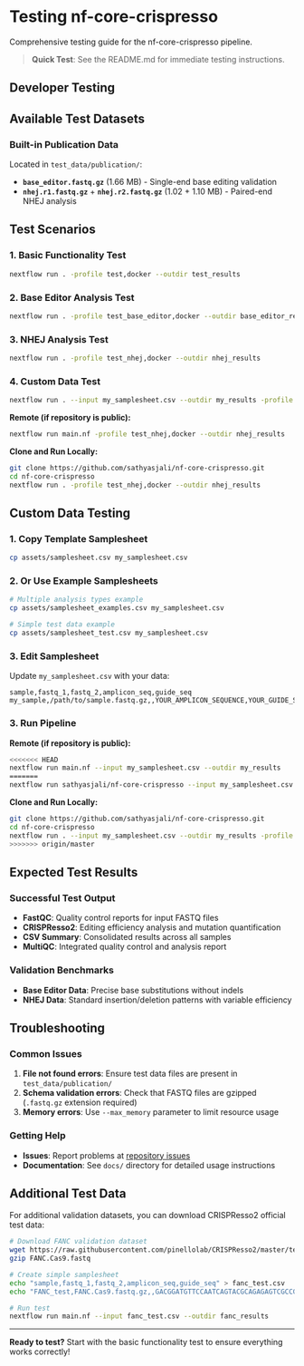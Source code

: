 # Testing nf-core-crispresso

Comprehensive testing guide for the nf-core-crispresso pipeline.

> **Quick Test**: See the README.md for immediate testing instructions.

## Developer Testing

## Available Test Datasets

### Built-in Publication Data
Located in `test_data/publication/`:
- **`base_editor.fastq.gz`** (1.66 MB) - Single-end base editing validation
- **`nhej.r1.fastq.gz`** + **`nhej.r2.fastq.gz`** (1.02 + 1.10 MB) - Paired-end NHEJ analysis

## Test Scenarios

### 1. Basic Functionality Test
```bash
nextflow run . -profile test,docker --outdir test_results
```

### 2. Base Editor Analysis Test
```bash
nextflow run . -profile test_base_editor,docker --outdir base_editor_results
```

### 3. NHEJ Analysis Test
```bash
nextflow run . -profile test_nhej,docker --outdir nhej_results
```

### 4. Custom Data Test
```bash
nextflow run . --input my_samplesheet.csv --outdir my_results -profile docker
```
**Remote (if repository is public):**
```bash
nextflow run main.nf -profile test_nhej,docker --outdir nhej_results
```

**Clone and Run Locally:**
```bash
git clone https://github.com/sathyasjali/nf-core-crispresso.git
cd nf-core-crispresso
nextflow run . -profile test_nhej,docker --outdir nhej_results
```

## Custom Data Testing

### 1. Copy Template Samplesheet
```bash
cp assets/samplesheet.csv my_samplesheet.csv
```

### 2. Or Use Example Samplesheets
```bash
# Multiple analysis types example
cp assets/samplesheet_examples.csv my_samplesheet.csv

# Simple test data example
cp assets/samplesheet_test.csv my_samplesheet.csv
```

### 3. Edit Samplesheet
Update `my_samplesheet.csv` with your data:
```csv
sample,fastq_1,fastq_2,amplicon_seq,guide_seq
my_sample,/path/to/sample.fastq.gz,,YOUR_AMPLICON_SEQUENCE,YOUR_GUIDE_SEQUENCE
```

### 3. Run Pipeline
**Remote (if repository is public):**
```bash
<<<<<<< HEAD
nextflow run main.nf --input my_samplesheet.csv --outdir my_results
=======
nextflow run sathyasjali/nf-core-crispresso --input my_samplesheet.csv --outdir my_results -profile docker
```

**Clone and Run Locally:**
```bash
git clone https://github.com/sathyasjali/nf-core-crispresso.git
cd nf-core-crispresso
nextflow run . --input my_samplesheet.csv --outdir my_results -profile docker
>>>>>>> origin/master
```

## Expected Test Results

### Successful Test Output
- **FastQC**: Quality control reports for input FASTQ files
- **CRISPResso2**: Editing efficiency analysis and mutation quantification
- **CSV Summary**: Consolidated results across all samples
- **MultiQC**: Integrated quality control and analysis report

### Validation Benchmarks
- **Base Editor Data**: Precise base substitutions without indels
- **NHEJ Data**: Standard insertion/deletion patterns with variable efficiency

## Troubleshooting

### Common Issues
1. **File not found errors**: Ensure test data files are present in `test_data/publication/`
2. **Schema validation errors**: Check that FASTQ files are gzipped (`.fastq.gz` extension required)
3. **Memory errors**: Use `--max_memory` parameter to limit resource usage

### Getting Help
- **Issues**: Report problems at [repository issues](https://github.com/main.nf/issues)
- **Documentation**: See `docs/` directory for detailed usage instructions

## Additional Test Data

For additional validation datasets, you can download CRISPResso2 official test data:

```bash
# Download FANC validation dataset
wget https://raw.githubusercontent.com/pinellolab/CRISPResso2/master/tests/FANC.Cas9.fastq -O FANC.Cas9.fastq
gzip FANC.Cas9.fastq

# Create simple samplesheet
echo "sample,fastq_1,fastq_2,amplicon_seq,guide_seq" > fanc_test.csv
echo "FANC_test,FANC.Cas9.fastq.gz,,GACGGATGTTCCAATCAGTACGCAGAGAGTCGCCGTCTCCAAGGTGAAAGCGGAAGTAGGGCCTTCGCGCACCTCATGGAATCCCTTCTGCAGCACCTGGATCGCTTTTCCGAGCTTCTGGCGGTCTCAAGCACTACCTACGTCAGCACCTGGGACCCCGCCACCGTGCGCCGGGCCTTGCAGTGGGCGCGCTACCTGCGCCACATCCATCGGCGCTTTGGTCGGCATGGCCCCATTCGCACGGCTCT,GGAATCCCTTCTGCAGCACC" >> fanc_test.csv

# Run test
nextflow run main.nf --input fanc_test.csv --outdir fanc_results
```

---

**Ready to test?** Start with the basic functionality test to ensure everything works correctly!
